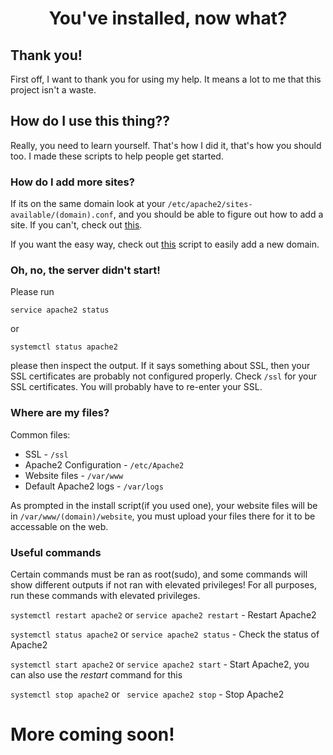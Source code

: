 <h1 align="center">You've installed, now what?</h1>

## Thank you!

First off, I want to thank you for using my help. It means a lot to me that this project isn't a waste.

## How do I use this thing??

Really, you need to learn yourself. That's how I did it, that's how you should too. I made these scripts to help people get started.


### How do I add more sites?

If its on the same domain look at your ``/etc/apache2/sites-available/(domain).conf``, and you should be able to figure out how to add a site. If you can't, check out [this](https://apache.mrmagicpie.xyz/examples/conf).

If you want the easy way, check out [this](https://apache.mrmagicpie.xyz/scripts/add-site.sh) script to easily add a new domain.

### Oh, no, the server didn't start!

Please run
```
service apache2 status
```
or
```
systemctl status apache2
```
please then inspect the output. If it says something about SSL, then your SSL certificates are probably not configured properly. Check ``/ssl`` for your SSL certificates. You will probably have to re-enter your SSL. 

### Where are my files?

Common files:
- SSL - ``/ssl``
- Apache2 Configuration - ``/etc/Apache2``
- Website files - ``/var/www``
- Default Apache2 logs - ``/var/logs``

As prompted in the install script(if you used one), your website files will be in ``/var/www/(domain)/website``, you must upload your files there for it to be accessable on the web. 

### Useful commands

Certain commands must be ran as root(sudo), and some commands will show different outputs if not ran with elevated privileges! For all purposes, run these commands with elevated privileges.

``systemctl restart apache2`` or ``service apache2 restart`` - Restart Apache2

``systemctl status apache2`` or ``service apache2 status`` - Check the status of Apache2

``systemctl start apache2`` or ``service apache2 start`` - Start Apache2, you can also use the *restart* command for this

``systemctl stop apache2`` or `` service apache2 stop`` - Stop Apache2

# More coming soon!

